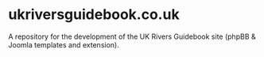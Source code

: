 ukriversguidebook.co.uk
=======================

A repository for the development of the UK Rivers Guidebook site (phpBB & Joomla templates and extension).